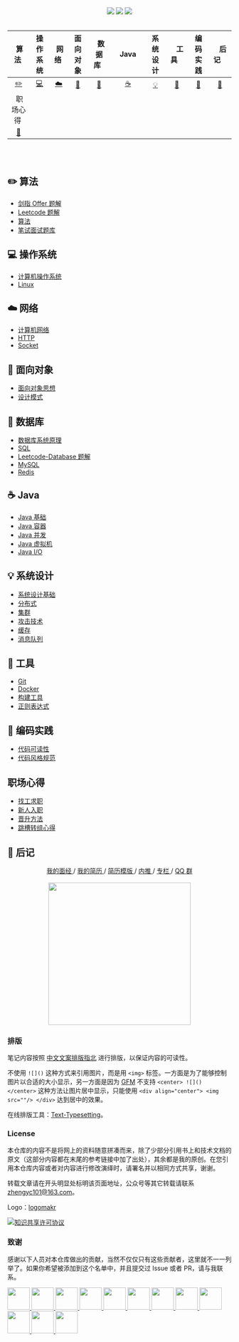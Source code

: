 <div align="center">
    <a href="https://gitstar-ranking.com/repositories"> <img src="https://badgen.net/badge/Rank/20?icon=github&color=4ab8a1"></a>
    <a href="assets/download.md"> <img src="https://badgen.net/badge/OvO/%E7%A6%BB%E7%BA%BF%E4%B8%8B%E8%BD%BD?icon=telegram&color=4ab8a1"></a>
    <a href="https://cyc2018.github.io/CS-Notes"> <img src="https://badgen.net/badge/CyC/%E5%9C%A8%E7%BA%BF%E9%98%85%E8%AF%BB?icon=sourcegraph&color=4ab8a1"></a>
</div>
<br>

| &nbsp;算法&nbsp; | 操作系统 | &nbsp;网络&nbsp;|面向对象| &nbsp;&nbsp;数据库&nbsp;&nbsp;|&nbsp;&nbsp;&nbsp;Java&nbsp;&nbsp;&nbsp;|         系统设计| &nbsp;&nbsp;&nbsp;工具&nbsp;&nbsp;&nbsp; |编码实践| &nbsp;&nbsp;&nbsp;后记&nbsp;&nbsp;&nbsp; |
| :---: | :----: | :---: | :----: | :----: | :----: | :----: | :----: | :----: | :----: |
| [:pencil2:](#pencil2-算法) | [:computer:](#computer-操作系统) | [:cloud:](#cloud-网络) | [:art:](#art-面向对象) | [:floppy_disk:](#floppy_disk-数据库) |[:coffee:](#coffee-java)| [:bulb:](#bulb-系统设计) |[:wrench:](#wrench-工具)| [:watermelon:](#watermelon-编码实践) |[:memo:](#memo-后记)|
| &nbsp;职场心得&nbsp; |
[:memo:](#职场心得)|
<br>
<br>

## :pencil2: 算法

- [剑指 Offer 题解](https://github.com/yhx89757/CS-Notes/blob/master/notes/剑指%20Offer%20题解%20-%20目录.md)
- [Leetcode 题解](https://github.com/yhx89757/CS-Notes/blob/master/notes/Leetcode%20题解%20-%20目录.md)
- [算法](https://github.com/yhx89757/CS-Notes/blob/master/notes/算法%20-%20目录.md)
- [笔试面试题库](https://www.nowcoder.com/contestRoom?from=cyc_github)

## :computer: 操作系统

- [计算机操作系统](https://github.com/yhx89757/CS-Notes/blob/master/notes/计算机操作系统%20-%20目录.md)
- [Linux](https://github.com/yhx89757/CS-Notes/blob/master/notes/Linux.md)

## :cloud: 网络 

- [计算机网络](https://github.com/yhx89757/CS-Notes/blob/master/notes/计算机网络%20-%20目录.md)
- [HTTP](https://github.com/yhx89757/CS-Notes/blob/master/notes/HTTP.md)
- [Socket](https://github.com/yhx89757/CS-Notes/blob/master/notes/Socket.md)

## :art: 面向对象

- [面向对象思想](https://github.com/yhx89757/CS-Notes/blob/master/notes/面向对象思想.md)
- [设计模式](https://github.com/yhx89757/CS-Notes/blob/master/notes/设计模式%20-%20目录.md)

## :floppy_disk: 数据库

- [数据库系统原理](https://github.com/yhx89757/CS-Notes/blob/master/notes/数据库系统原理.md)
- [SQL](https://github.com/yhx89757/CS-Notes/blob/master/notes/SQL.md)
- [Leetcode-Database 题解](https://github.com/yhx89757/CS-Notes/blob/master/notes/Leetcode-Database%20题解.md)
- [MySQL](https://github.com/yhx89757/CS-Notes/blob/master/notes/MySQL.md)
- [Redis](https://github.com/yhx89757/CS-Notes/blob/master/notes/Redis.md)

## :coffee: Java

- [Java 基础](https://github.com/yhx89757/CS-Notes/blob/master/notes/Java%20基础.md)
- [Java 容器](https://github.com/yhx89757/CS-Notes/blob/master/notes/Java%20容器.md)
- [Java 并发](https://github.com/yhx89757/CS-Notes/blob/master/notes/Java%20并发.md)
- [Java 虚拟机](https://github.com/yhx89757/CS-Notes/blob/master/notes/Java%20虚拟机.md)
- [Java I/O](https://github.com/yhx89757/CS-Notes/blob/master/notes/Java%20IO.md)

## :bulb: 系统设计 

- [系统设计基础](https://github.com/yhx89757/CS-Notes/blob/master/notes/系统设计基础.md)
- [分布式](https://github.com/yhx89757/CS-Notes/blob/master/notes/分布式.md)
- [集群](https://github.com/yhx89757/CS-Notes/blob/master/notes/集群.md)
- [攻击技术](https://github.com/yhx89757/CS-Notes/blob/master/notes/攻击技术.md)
- [缓存](https://github.com/yhx89757/CS-Notes/blob/master/notes/缓存.md)
- [消息队列](https://github.com/yhx89757/CS-Notes/blob/master/notes/消息队列.md)

## :wrench: 工具 

- [Git](https://github.com/yhx89757/CS-Notes/blob/master/notes/Git.md)
- [Docker](https://github.com/yhx89757/CS-Notes/blob/master/notes/Docker.md)
- [构建工具](https://github.com/yhx89757/CS-Notes/blob/master/notes/构建工具.md)
- [正则表达式](https://github.com/yhx89757/CS-Notes/blob/master/notes/正则表达式.md)

## :watermelon: 编码实践 

- [代码可读性](https://github.com/yhx89757/CS-Notes/blob/master/notes/代码可读性.md)
- [代码风格规范](https://github.com/yhx89757/CS-Notes/blob/master/notes/代码风格规范.md)

## 职场心得
- [找工求职](https://github.com/yhx89757/CS-Notes/blob/master/notes/找工求职.md)
- [新人入职](https://github.com/yhx89757/CS-Notes/blob/master/notes/新人入职.md)
- [晋升方法](https://github.com/yhx89757/CS-Notes/blob/master/notes/晋升方法.md)
- [跳槽转组心得](https://github.com/yhx89757/CS-Notes/blob/master/notes/跳槽转组心得.md)

## :memo: 后记

<div align="center">
	<a href="https://www.nowcoder.com/discuss/137593?from=cyc_github"> 我的面经 </a> / <a href="https://cyc2018.github.io"> 我的简历 </a> / <a href="https://github.com/yhx89757/Markdown-Resume"> 简历模版 </a> / <a href="https://github.com/yhx89757/Job-Recommend"> 内推 </a> / <a href="https://xiaozhuanlan.com/yhx89757"> 专栏 </a> / <a href="assets/QQ2群.png"> QQ 群</a>
	<br><br>
    <img width="320px" src="https://cs-notes-1256109796.cos.ap-guangzhou.myqcloud.com/githubio/公众号二维码-2.png"></img>
</div>



### 排版

笔记内容按照 [中文文案排版指北](https://github.com/sparanoid/chinese-copywriting-guidelines) 进行排版，以保证内容的可读性。

不使用 `![]()` 这种方式来引用图片，而是用 `<img>` 标签。一方面是为了能够控制图片以合适的大小显示，另一方面是因为 [GFM](https://github.github.com/gfm/) 不支持 `<center> ![]() </center>` 这种方法让图片居中显示，只能使用 `<div align="center"> <img src=""/> </div>` 达到居中的效果。

在线排版工具：[Text-Typesetting](https://github.com/yhx89757/Text-Typesetting)。

### License

本仓库的内容不是将网上的资料随意拼凑而来，除了少部分引用书上和技术文档的原文（这部分内容都在末尾的参考链接中加了出处），其余都是我的原创。在您引用本仓库内容或者对内容进行修改演绎时，请署名并以相同方式共享，谢谢。

转载文章请在开头明显处标明该页面地址，公众号等其它转载请联系 zhengyc101@163.com。

Logo：[logomakr](https://logomakr.com/)

<a rel="license" href="http://creativecommons.org/licenses/by-nc-sa/4.0/"><img alt="知识共享许可协议" style="border-width:0" src="https://i.creativecommons.org/l/by-nc-sa/4.0/88x31.png" /></a>

### 致谢

感谢以下人员对本仓库做出的贡献，当然不仅仅只有这些贡献者，这里就不一一列举了。如果你希望被添加到这个名单中，并且提交过 Issue 或者 PR，请与我联系。

<a href="https://github.com/linw7">
    <img src="https://avatars3.githubusercontent.com/u/21679154?s=400&v=4" width="50px">
</a> 
<a href="https://github.com/g10guang">
    <img src="https://avatars1.githubusercontent.com/u/18458140?s=400&v=4" width="50px">
</a>
<a href="https://github.com/Sctwang">
    <img src="https://avatars3.githubusercontent.com/u/33345444?s=400&v=4" width="50px">
</a> 
<a href="https://github.com/ResolveWang">
    <img src="https://avatars1.githubusercontent.com/u/8018776?s=400&v=4" width="50px">
</a>
<a href="https://github.com/crossoverJie">
    <img src="https://avatars1.githubusercontent.com/u/15684156?s=400&v=4" width="50px">
</a> 
<a href="https://github.com/jy03078584">
    <img src="https://avatars2.githubusercontent.com/u/7719370?s=400&v=4" width="50px">
</a>
<a href="https://github.com/kwongtailau">
    <img src="https://avatars0.githubusercontent.com/u/22954582?s=400&v=4" width="50px">
</a>
<a href="https://github.com/xiangflight">
    <img src="https://avatars2.githubusercontent.com/u/10072416?s=400&v=4" width="50px">
</a>
<a href="https://github.com/mafulong">
    <img src="https://avatars1.githubusercontent.com/u/24795000?s=400&v=4" width="50px">
</a>
<a href="https://github.com/yanglbme">
    <img src="https://avatars1.githubusercontent.com/u/21008209?s=400&v=4" width="50px">
</a>
<a href="https://github.com/OOCZC">
    <img src="https://avatars1.githubusercontent.com/u/11623828?s=400&v=4" width="50px">
</a>
<a href="https://github.com/5renyuebing">
    <img src="https://avatars1.githubusercontent.com/u/32872430?s=400&v=4" width="50px">
</a>
